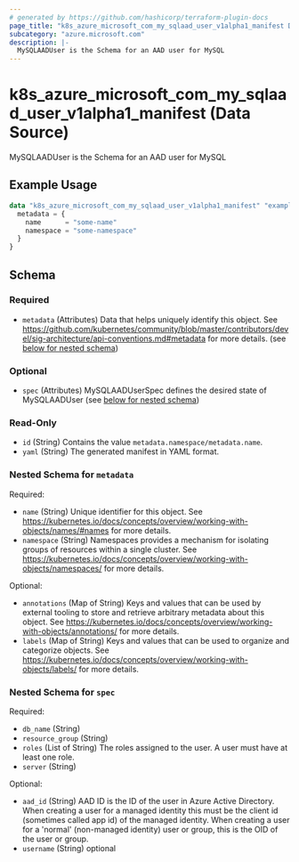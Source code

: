 ```yaml
---
# generated by https://github.com/hashicorp/terraform-plugin-docs
page_title: "k8s_azure_microsoft_com_my_sqlaad_user_v1alpha1_manifest Data Source - terraform-provider-k8s"
subcategory: "azure.microsoft.com"
description: |-
  MySQLAADUser is the Schema for an AAD user for MySQL
---
```


# k8s_azure_microsoft_com_my_sqlaad_user_v1alpha1_manifest (Data Source)

MySQLAADUser is the Schema for an AAD user for MySQL

## Example Usage

```terraform
data "k8s_azure_microsoft_com_my_sqlaad_user_v1alpha1_manifest" "example" {
  metadata = {
    name      = "some-name"
    namespace = "some-namespace"
  }
}
```

<!-- schema generated by tfplugindocs -->
## Schema

### Required

- `metadata` (Attributes) Data that helps uniquely identify this object. See https://github.com/kubernetes/community/blob/master/contributors/devel/sig-architecture/api-conventions.md#metadata for more details. (see [below for nested schema](#nestedatt--metadata))

### Optional

- `spec` (Attributes) MySQLAADUserSpec defines the desired state of MySQLAADUser (see [below for nested schema](#nestedatt--spec))

### Read-Only

- `id` (String) Contains the value `metadata.namespace/metadata.name`.
- `yaml` (String) The generated manifest in YAML format.

<a id="nestedatt--metadata"></a>
### Nested Schema for `metadata`

Required:

- `name` (String) Unique identifier for this object. See https://kubernetes.io/docs/concepts/overview/working-with-objects/names/#names for more details.
- `namespace` (String) Namespaces provides a mechanism for isolating groups of resources within a single cluster. See https://kubernetes.io/docs/concepts/overview/working-with-objects/namespaces/ for more details.

Optional:

- `annotations` (Map of String) Keys and values that can be used by external tooling to store and retrieve arbitrary metadata about this object. See https://kubernetes.io/docs/concepts/overview/working-with-objects/annotations/ for more details.
- `labels` (Map of String) Keys and values that can be used to organize and categorize objects. See https://kubernetes.io/docs/concepts/overview/working-with-objects/labels/ for more details.


<a id="nestedatt--spec"></a>
### Nested Schema for `spec`

Required:

- `db_name` (String)
- `resource_group` (String)
- `roles` (List of String) The roles assigned to the user. A user must have at least one role.
- `server` (String)

Optional:

- `aad_id` (String) AAD ID is the ID of the user in Azure Active Directory. When creating a user for a managed identity this must be the client id (sometimes called app id) of the managed identity. When creating a user for a 'normal' (non-managed identity) user or group, this is the OID of the user or group.
- `username` (String) optional

